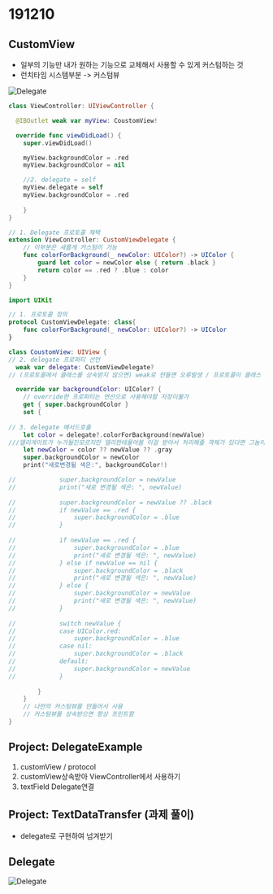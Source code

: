 # 191210 



## CustomView

* 일부의 기능만 내가 원하는 기능으로 교체해서 사용할 수 있게 커스텀하는 것 
* 런치타임 시스템부분 -> 커스텀뷰

![Delegate](https://tva1.sinaimg.cn/large/006tNbRwgy1g9u687lteij31ao0u0woy.jpg)


```swift
class ViewController: UIViewController {

  @IBOutlet weak var myView: CoustomView!

  override func viewDidLoad() {
    super.viewDidLoad()

    myView.backgroundColor = .red
    myView.backgroundColor = nil

    //2. delegate = self
    myView.delegate = self
    myView.backgroundColor = .red
        
    }
}

// 1. Delegate 프로토콜 채택
extension ViewController: CustomViewDelegate {
    // 이부분은 새롭게 커스텀이 가능
    func colorForBackground(_ newColor: UIColor?) -> UIColor {
        guard let color = newColor else { return .black }
        return color == .red ? .blue : color
    }
}
```



```swift
import UIKit

// 1. 프로토콜 정의
protocol CustomViewDelegate: class{
    func colorForBackground(_ newColor: UIColor?) -> UIColor
}

class CoustomView: UIView {
// 2. delegate 프로퍼티 선언
  weak var delegate: CustomViewDelegate?
// (프로토콜에서 클래스를 상속받지 않으면) weak로 만들면 오류발생 / 프로토콜이 클래스 바운드여야한다 weak는 참조와관련되어있는데 참조는 클래스와관련있고 이것을 프로토콜에 클래스라고 한정지어줘야한다.

  override var backgroundColor: UIColor? {
    // override한 프로퍼티는 연산으로 사용해야함 저장이불가
    get { super.backgroundColor }
    set {
            
// 3. delegate 메서드호출
    let color = delegate?.colorForBackground(newValue)
///델리게이트가 누가될진모르지만 델리한테물어봄 이걸 받아서 처리해줄 객체가 있다면 그놈이 받아서 처리해줘(프로토콜을 통해) 컬러포백그라운드 함수를 수행시킬거니까 이걸 수행하면 컬러를 돌려줘라 라는의미..ㅎ
    let newColor = color ?? newValue ?? .gray
    super.backgroundColor = newColor
    print("새로변경될 색은:", backgroundColor!)

//            super.backgroundColor = newValue
//            print("새로 변경될 색은: ", newValue)
            
//            super.backgroundColor = newValue ?? .black
//            if newValue == .red {
//                super.backgroundColor = .blue
//            }
            
//            if newValue == .red {
//                super.backgroundColor = .blue
//                print("새로 변경될 색은: ", newValue)
//            } else if newValue == nil {
//                super.backgroundColor = .black
//                print("새로 변경될 색은: ", newValue)
//            } else {
//                super.backgroundColor = newValue
//                print("새로 변경될 색은: ", newValue)
//            }
            
//            switch newValue {
//            case UIColor.red:
//                super.backgroundColor = .blue
//            case nil:
//                super.backgroundColor = .black
//            default:
//                super.backgroundColor = newValue
//            }
            
        }
    }
    // 나만의 커스텀뷰를 만들어서 사용
    // 커스텀뷰를 상속받으면 항상 프린트함
}
```



## Project: DelegateExample

1. customView / protocol
2. customView상속받아 ViewController에서 사용하기
3. textField Delegate연결



## Project: TextDataTransfer (과제 풀이)

- delegate로 구현하여 넘겨받기





## Delegate



![Delegate](/Users/eunyuni/Desktop/스크린샷/Delegate.png)